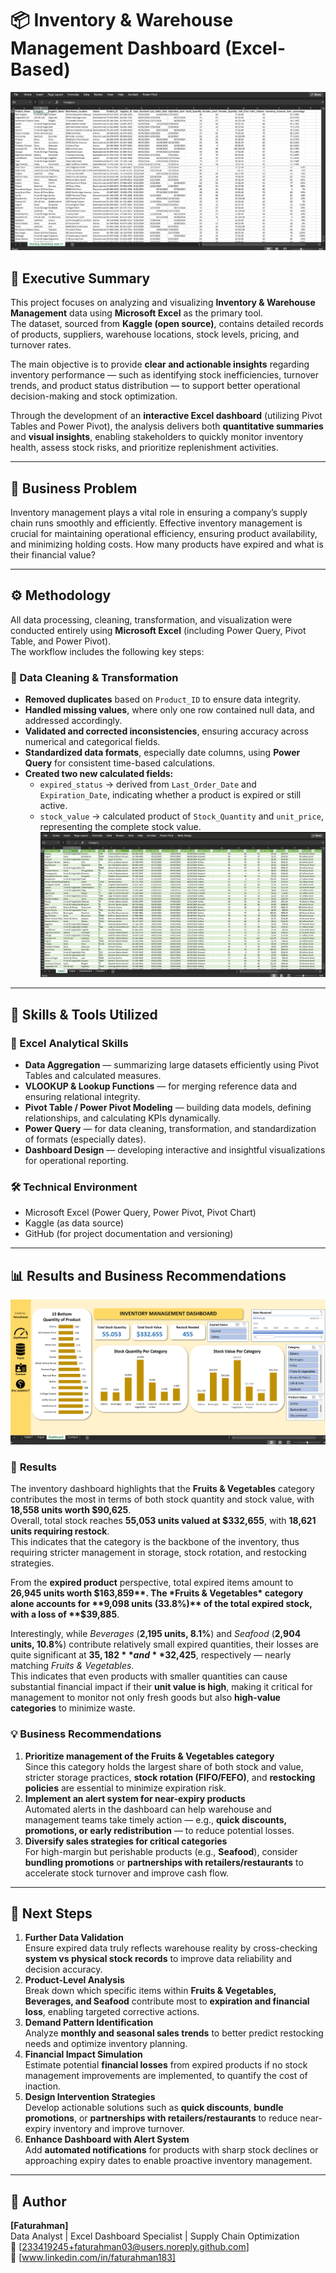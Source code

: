 # 📦 Inventory & Warehouse Management Dashboard (Excel-Based)

![Dashboard Preview](images/dataset.png)

## 🧭 Executive Summary
This project focuses on analyzing and visualizing **Inventory & Warehouse Management** data using **Microsoft Excel** as the primary tool.  
The dataset, sourced from **Kaggle (open source)**, contains detailed records of products, suppliers, warehouse locations, stock levels, pricing, and turnover rates.  

The main objective is to provide **clear and actionable insights** regarding inventory performance — such as identifying stock inefficiencies, turnover trends, and product status distribution — to support better operational decision-making and stock optimization.

Through the development of an **interactive Excel dashboard** (utilizing Pivot Tables and Power Pivot), the analysis delivers both **quantitative summaries** and **visual insights**, enabling stakeholders to quickly monitor inventory health, assess stock risks, and prioritize replenishment activities.

---

## 💼 Business Problem
Inventory management plays a vital role in ensuring a company’s supply chain runs smoothly and efficiently. Effective inventory management is crucial for maintaining operational efficiency, ensuring product availability, and minimizing holding costs. How many products have expired and what is their financial value?

---

## ⚙️ Methodology
All data processing, cleaning, transformation, and visualization were conducted entirely using **Microsoft Excel** (including Power Query, Pivot Table, and Power Pivot).  
The workflow includes the following key steps:

### 🧹 Data Cleaning & Transformation
- **Removed duplicates** based on `Product_ID` to ensure data integrity.  
- **Handled missing values**, where only one row contained null data, and addressed accordingly.  
- **Validated and corrected inconsistencies**, ensuring accuracy across numerical and categorical fields.  
- **Standardized data formats**, especially date columns, using **Power Query** for consistent time-based calculations.  
- **Created two new calculated fields:**
  - `expired_status` → derived from `Last_Order_Date` and `Expiration_Date`, indicating whether a product is expired or still active.  
  - `stock_value` → calculated product of `Stock_Quantity` and `unit_price`, representing the complete stock value.
![Dashboard Preview](images/dataset_clean.png)
---

## 🧠 Skills & Tools Utilized

### 🧩 Excel Analytical Skills
- **Data Aggregation** — summarizing large datasets efficiently using Pivot Tables and calculated measures.  
- **VLOOKUP & Lookup Functions** — for merging reference data and ensuring relational integrity.  
- **Pivot Table / Power Pivot Modeling** — building data models, defining relationships, and calculating KPIs dynamically.  
- **Power Query** — for data cleaning, transformation, and standardization of formats (especially dates).  
- **Dashboard Design** — developing interactive and insightful visualizations for operational reporting.

### 🛠️ Technical Environment
- Microsoft Excel (Power Query, Power Pivot, Pivot Chart)  
- Kaggle (as data source)  
- GitHub (for project documentation and versioning)

---

## 📊 Results and Business Recommendations

![Dashboard Preview](images/1dashboard.png)

### 🧾 **Results**
The inventory dashboard highlights that the **Fruits & Vegetables** category contributes the most in terms of both stock quantity and stock value, with **18,558 units worth $90,625**.  
Overall, total stock reaches **55,053 units valued at $332,655**, with **18,621 units requiring restock**.  
This indicates that the category is the backbone of the inventory, thus requiring stricter management in storage, stock rotation, and restocking strategies.

From the **expired product** perspective, total expired items amount to **26,945 units worth $163,859**.  
The *Fruits & Vegetables* category alone accounts for **9,098 units (33.8%)** of the total expired stock, with a loss of **$39,885**.  

Interestingly, while *Beverages* (**2,195 units, 8.1%**) and *Seafood* (**2,904 units, 10.8%**) contribute relatively small expired quantities, their losses are quite significant at **$35,182** and **$32,425**, respectively — nearly matching *Fruits & Vegetables*.  
This indicates that even products with smaller quantities can cause substantial financial impact if their **unit value is high**, making it critical for management to monitor not only fresh goods but also **high-value categories** to minimize waste.

### 💡 **Business Recommendations**
1. **Prioritize management of the Fruits & Vegetables category**  
   Since this category holds the largest share of both stock and value, stricter storage practices, **stock rotation (FIFO/FEFO)**, and **restocking policies** are essential to minimize expiration risk.
2. **Implement an alert system for near-expiry products**  
   Automated alerts in the dashboard can help warehouse and management teams take timely action — e.g., **quick discounts, promotions, or early redistribution** — to reduce potential losses.
3. **Diversify sales strategies for critical categories**  
   For high-margin but perishable products (e.g., **Seafood**), consider **bundling promotions** or **partnerships with retailers/restaurants** to accelerate stock turnover and improve cash flow.

---

## 🚀 Next Steps

1. **Further Data Validation**  
   Ensure expired data truly reflects warehouse reality by cross-checking **system vs physical stock records** to improve data reliability and decision accuracy.
2. **Product-Level Analysis**  
   Break down which specific items within **Fruits & Vegetables, Beverages, and Seafood** contribute most to **expiration and financial loss**, enabling targeted corrective actions.
3. **Demand Pattern Identification**  
   Analyze **monthly and seasonal sales trends** to better predict restocking needs and optimize inventory planning.
4. **Financial Impact Simulation**  
   Estimate potential **financial losses** from expired products if no stock management improvements are implemented, to quantify the cost of inaction.
5. **Design Intervention Strategies**  
   Develop actionable solutions such as **quick discounts**, **bundle promotions**, or **partnerships with retailers/restaurants** to reduce near-expiry inventory and improve turnover.
6. **Enhance Dashboard with Alert System**  
   Add **automated notifications** for products with sharp stock declines or approaching expiry dates to enable proactive inventory management.

---

## 👤 Author
**[Faturahman]**  
Data Analyst | Excel Dashboard Specialist | Supply Chain Optimization  
📧 [233419245+faturahman03@users.noreply.github.com]  
🔗 [www.linkedin.com/in/faturahman183]
